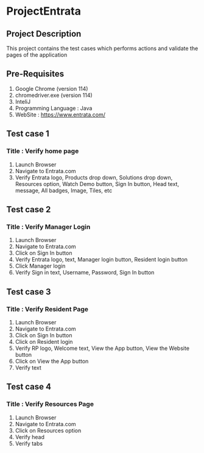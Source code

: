 # ProjectEntrata

## Project Description
This project contains the test cases which performs actions and validate the pages of the application

## Pre-Requisites
1. Google Chrome (version 114)
2. chromedriver.exe (version 114)
3. InteliJ
4. Programming Language : Java
5. WebSite : https://www.entrata.com/ 

## Test case 1 
### Title : Verify home page
1. Launch Browser
2. Navigate to Entrata.com
3. Verify Entrata logo, Products drop down, Solutions drop down, Resources option, Watch Demo button, Sign In button, Head text, message, All badges, Image, Tiles, etc

## Test case 2
### Title : Verify Manager Login
1. Launch Browser
2. Navigate to Entrata.com
3. Click on Sign In button
4. Verify Entrata logo, text, Manager login button, Resident login button
5. Click Manager login
6. Verify Sign in text, Username, Password, Sign In button

## Test case 3
### Title : Verify Resident Page
1. Launch Browser
2. Navigate to Entrata.com
3. Click on Sign In button
4. Click on Resident login
5. Verify RP logo, Welcome text, View the App button, View the Website button
6. Click on View the App button
7. Verify text

## Test case 4
### Title : Verify Resources Page
1. Launch Browser
2. Navigate to Entrata.com
3. Click on Resources option
4. Verify head
5. Verify tabs
